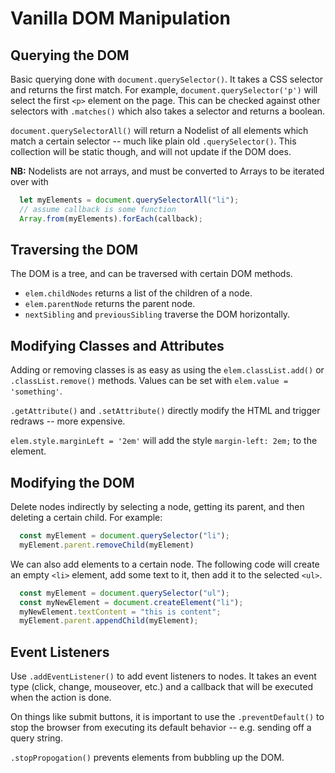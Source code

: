 # Vanilla DOM Manipulation

## Querying the DOM
Basic querying done with `document.querySelector()`. It takes a CSS selector and returns the first match. For example, `document.querySelector('p')` will select the first `<p>` element on the page. 
This can be checked against other selectors with `.matches()` which also takes a selector and returns a boolean.

`document.querySelectorAll()` will return a Nodelist of all elements which match a certain selector -- much like plain old `.querySelector()`. This collection will be static though, and will not update if the DOM does.

**NB:** Nodelists are not arrays, and must be converted to Arrays to be iterated over with
```javascript
  let myElements = document.querySelectorAll("li");
  // assume callback is some function
  Array.from(myElements).forEach(callback);
```

## Traversing the DOM 
The DOM is a tree, and can be traversed with certain DOM methods.
  - `elem.childNodes` returns a list of the children of a node.
  - `elem.parentNode` returns the parent node.
  - `nextSibling` and `previousSibling` traverse the DOM horizontally.
  
## Modifying Classes and Attributes

Adding or removing classes is as easy as using the `elem.classList.add()` or `.classList.remove()` methods.
Values can be set with `elem.value = 'something'`. 

`.getAttribute()` and `.setAttribute()` directly modify the HTML and trigger redraws -- more expensive.

`elem.style.marginLeft = '2em'` will add the style `margin-left: 2em;` to the element. 

## Modifying the DOM
Delete nodes indirectly by selecting a node, getting its parent, and then deleting a certain child.
For example:
```javascript
  const myElement = document.querySelector("li");
  myElement.parent.removeChild(myElement)
```

We can also add elements to a certain node. The following code will create an empty `<li>` element, add some text to it, then add it to the selected `<ul>`.
```javascript
  const myElement = document.querySelector("ul");
  const myNewElement = document.createElement("li");
  myNewElement.textContent = "this is content";
  myElement.parent.appendChild(myElement);
```

## Event Listeners
Use `.addEventListener()` to add event listeners to nodes. It takes an event type (click, change, mouseover, etc.) and a callback that will be executed when the action is done.

On things like submit buttons, it is important to use the `.preventDefault()` to stop the browser from executing its default behavior -- e.g. sending off a query string. 

`.stopPropogation()` prevents elements from bubbling up the DOM.